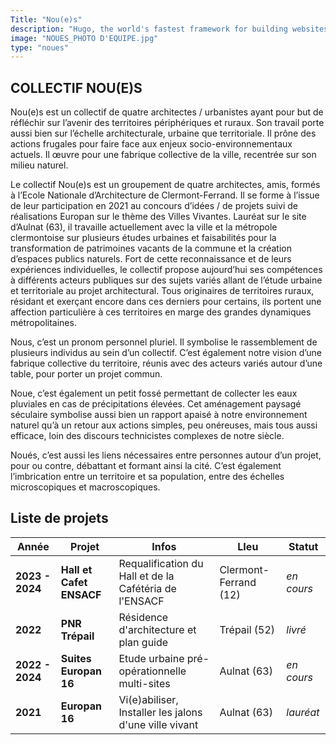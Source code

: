 ```yaml
---
Title: "Nou(e)s"
description: "Hugo, the world's fastest framework for building websites"
image: "NOUES_PHOTO D'EQUIPE.jpg"
type: "noues"
---
```


## **COLLECTIF NOU(E)S**

Nou(e)s est un collectif de quatre architectes / urbanistes ayant pour but de réfléchir sur l’avenir des territoires périphériques et ruraux. Son travail porte aussi bien sur l’échelle architecturale, urbaine que territoriale. Il prône des actions frugales pour faire face aux enjeux socio-environnementaux actuels. Il œuvre pour une fabrique collective de la ville, recentrée sur son milieu naturel.

Le collectif Nou(e)s est un groupement de quatre architectes, amis, formés à l’Ecole Nationale d’Architecture de Clermont-Ferrand. Il se forme à l’issue de leur participation en 2021 au concours d’idées / de projets suivi de réalisations Europan sur le thème des Villes Vivantes. Lauréat sur le site d’Aulnat (63), il travaille actuellement avec la ville et la métropole clermontoise sur plusieurs études urbaines et faisabilités pour la transformation de patrimoines vacants de la commune et la création d’espaces publics naturels. Fort de cette reconnaissance et de leurs expériences individuelles, le collectif propose aujourd’hui ses compétences à différents acteurs publiques sur des sujets variés allant de l’étude urbaine et territoriale au projet architectural. Tous originaires de territoires ruraux, résidant et exerçant encore dans ces derniers pour certains, ils portent une affection particulière à ces territoires en marge des grandes dynamiques métropolitaines.

Nous, c’est un pronom personnel pluriel. Il symbolise le rassemblement de plusieurs individus au sein d’un collectif. C’est également notre vision d’une fabrique collective du territoire, réunis avec des acteurs variés autour d’une table, pour porter un projet commun.

Noue, c’est également un petit fossé permettant de collecter les eaux pluviales en cas de précipitations élevées. Cet aménagement paysagé séculaire symbolise aussi bien un rapport apaisé à notre environnement naturel qu’à un retour aux actions simples, peu onéreuses, mais tous aussi efficace, loin des discours technicistes complexes de notre siècle.

Noués, c’est aussi les liens nécessaires entre personnes autour d’un projet, pour ou contre, débattant et formant ainsi la cité. C’est également l’imbrication entre un territoire et sa population, entre des échelles microscopiques et macroscopiques.

## Liste de projets

| **Année**       | **Projet**               | Infos                                                  | LIeu                  | Statut     |
|-----------------|--------------------------|--------------------------------------------------------|-----------------------|------------|
| **2023 - 2024** | **Hall et Cafet ENSACF** | Requalification du Hall et de la Cafétéria de l'ENSACF | Clermont-Ferrand (12) | *en cours* |
| **2022**        | **PNR Trépail**          | Résidence d'architecture et plan guide                 | Trépail (52)          | *livré*    |
| **2022 - 2024** | **Suites Europan 16**    | Etude urbaine pré-opérationnelle multi-sites           | Aulnat (63)           | *en cours* |
| **2021**        | **Europan 16**           | Vi(e)abiliser, Installer les jalons d'une ville vivant | Aulnat (63)           | *lauréat*  |

